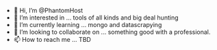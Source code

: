 - 👋 Hi, I’m @PhantomHost
- 👀 I’m interested in ... tools of all kinds and big deal hunting
- 🌱 I’m currently learning ... mongo and datascrapying
- 💞️ I’m looking to collaborate on ... something good with a professional.
- 📫 How to reach me ... TBD

<!---
PhantomHost/PhantomHost is a ✨ special ✨ repository because its `README.md` (this file) appears on your GitHub profile.
You can click the Preview link to take a look at your changes.
--->
